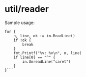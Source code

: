 # util/reader

Sample usage:

```in := reader.NewLineReader("sample.txt")
for {
    n, line, ok := in.ReadLine()
    if !ok {
        break
    }
    fmt.Printf("%v: %v\n", n, line)
    if line[0] == "^" {
        in.UnreadLine("caret")
    }
}```
